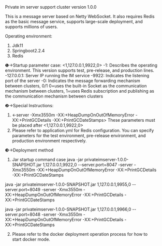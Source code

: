 Private im server  support cluster version 1.0.0

This is a message server based on Netty WebSocket. It also requires Redis as the basic message service, supports large-scale deployment, and supports millions of users.

Operating environment:<br>
1. Jdk11<br>
2. Springboot2.2.4<br>
3. Redis<br>

❶→Startup parameter case:
<1,127.0.0.1,9922,0>
-1: Describes the operating environment. This version supports test, pre-release, and production lines.
-127.0.0.1: Server IP running the IM service
-9922: Indicates the listening port of the server
-0: Indicates the message forwarding mechanism between clusters, 0/1 0=uses the built-in Socket as the communication mechanism between clusters, 1=uses Redis subscription and publishing as the communication mechanism between clusters




❷→Special Instructions:
1. <-server -Xmx3550m -XX:+HeapDumpOnOutOfMemoryError -XX:+PrintGCDetails -XX:+PrintGCDateStamps>   These parameters must be placed after <1,127.0.0.1,9922,0>
2. Please refer to application.yml for Redis configuration. You can specify parameters for the test environment, pre-release environment, and production environment respectively.

❸→Deployment method
1. Jar startup command case
java -jar privateimserver-1.0.0-SNAPSHOT.jar 1,127.0.0.1,9922,0 --server.port=8047 -server -Xmx3550m -XX:+HeapDumpOnOutOfMemoryError -XX:+PrintGCDetails -XX:+PrintGCDateStamps

java -jar privateimserver-1.0.0-SNAPSHOT.jar 1,127.0.0.1,9955,0 --server.port=8049 -server -Xmx3550m -XX:+HeapDumpOnOutOfMemoryError -XX:+PrintGCDetails -XX:+PrintGCDateStamps

java -jar privateimserver-1.0.0-SNAPSHOT.jar 1,127.0.0.1,9966,0 --server.port=8048 -server -Xmx3550m -XX:+HeapDumpOnOutOfMemoryError -XX:+PrintGCDetails -XX:+PrintGCDateStamps


2. Please refer to the docker deployment operation process for how to start docker mode.
